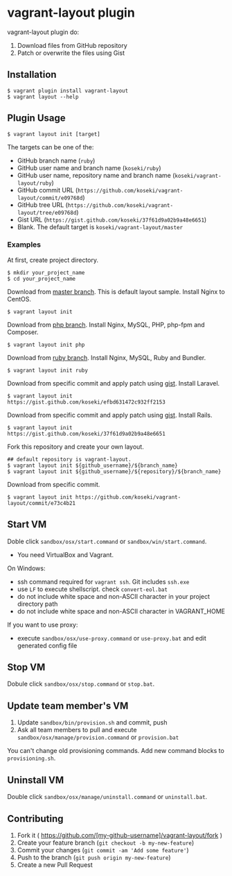 # vagrant-layout plugin

vagrant-layout plugin do:

1. Download files from GitHub repository
2. Patch or overwrite the files using Gist


## Installation

```
$ vagrant plugin install vagrant-layout
$ vagrant layout --help
```

## Plugin Usage

```
$ vagrant layout init [target]
```

The targets can be one of the:

 * GitHub branch name (`ruby`)
 * GitHub user name and branch name (`koseki/ruby`)
 * GitHub user name, repository name and branch name (`koseki/vagrant-layout/ruby`)
 * GitHub commit URL (`https://github.com/koseki/vagrant-layout/commit/e09768d`)
 * GitHub tree URL (`https://github.com/koseki/vagrant-layout/tree/e09768d`)
 * Gist URL (`https://gist.github.com/koseki/37f61d9a02b9a48e6651`)
 * Blank. The default target is `koseki/vagrant-layout/master`

### Examples

At first, create project directory.

```
$ mkdir your_project_name
$ cd your_project_name
```

Download from [master branch](https://github.com/koseki/vagrant-layout/tree/master). This is default layout sample. Install Nginx to CentOS.

```
$ vagrant layout init
```

Download from [php branch](https://github.com/koseki/vagrant-layout/tree/php). Install Nginx, MySQL, PHP, php-fpm and Composer.

```
$ vagrant layout init php
```

Download from [ruby branch](https://github.com/koseki/vagrant-layout/tree/ruby). Install Nginx, MySQL, Ruby and Bundler.

```
$ vagrant layout init ruby
```

Download from specific commit and apply patch using [gist](https://gist.github.com/koseki/efbd631472c932ff2153). Install Laravel.

```
$ vagrant layout init https://gist.github.com/koseki/efbd631472c932ff2153
```

Download from specific commit and apply patch using [gist](https://gist.github.com/koseki/37f61d9a02b9a48e6651). Install Rails.

```
$ vagrant layout init https://gist.github.com/koseki/37f61d9a02b9a48e6651
```

Fork this repository and create your own layout.

```
## default repository is vagrant-layout.
$ vagrant layout init ${github_username}/${branch_name}
$ vagrant layout init ${github_username}/${repository}/${branch_name}
```

Download from specific commit.

```
$ vagrant layout init https://github.com/koseki/vagrant-layout/commit/e73c4b21
```

## Start VM

Doble click `sandbox/osx/start.command` or `sandbox/win/start.command`.

 * You need VirtualBox and Vagrant.

On Windows:

 * ssh command required for `vagrant ssh`. Git includes `ssh.exe`
 * use `LF` to execute shellscript. check `convert-eol.bat`
 * do not include white space and non-ASCII character in your project directory path
 * do not include white space and non-ASCII character in VAGRANT_HOME

If you want to use proxy:

 * execute `sandbox/osx/use-proxy.command` or `use-proxy.bat` and edit generated config file

## Stop VM

Dobule click `sandbox/osx/stop.command` or `stop.bat`.

## Update team member's VM

1. Update `sandbox/bin/provision.sh` and commit, push
2. Ask all team members to pull and execute `sandbox/osx/manage/provision.command` or `provision.bat`

You can't change old provisioning commands. Add new command blocks to `provisioning.sh`.

## Uninstall VM

Double click `sandbox/osx/manage/uninstall.command` or `uninstall.bat`.

## Contributing

1. Fork it ( https://github.com/[my-github-username]/vagrant-layout/fork )
2. Create your feature branch (`git checkout -b my-new-feature`)
3. Commit your changes (`git commit -am 'Add some feature'`)
4. Push to the branch (`git push origin my-new-feature`)
5. Create a new Pull Request
